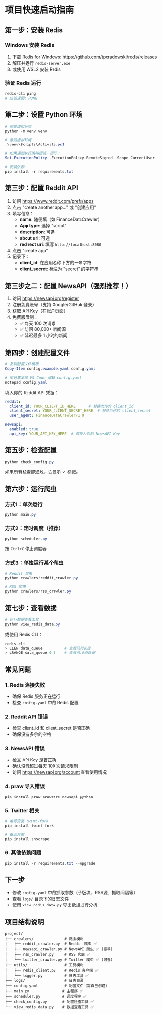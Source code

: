 # 项目快速启动指南

## 第一步：安装 Redis

### Windows 安装 Redis
1. 下载 Redis for Windows: https://github.com/tporadowski/redis/releases
2. 解压并运行 `redis-server.exe`
3. 或使用 WSL2 安装 Redis

### 验证 Redis 运行
```powershell
redis-cli ping
# 应该返回: PONG
```

## 第二步：设置 Python 环境

```powershell
# 创建虚拟环境
python -m venv venv

# 激活虚拟环境
.\venv\Scripts\Activate.ps1

# 如果遇到执行策略错误，运行：
Set-ExecutionPolicy -ExecutionPolicy RemoteSigned -Scope CurrentUser

# 安装依赖
pip install -r requirements.txt
```

## 第三步：配置 Reddit API

1. 访问 https://www.reddit.com/prefs/apps
2. 点击 "create another app..." 或 "创建应用"
3. 填写信息：
   - **name**: 随便填（如 FinanceDataCrawler）
   - **App type**: 选择 "script"
   - **description**: 可选
   - **about url**: 可选
   - **redirect uri**: 填写 `http://localhost:8080`
4. 点击 "create app"
5. 记录下：
   - **client_id**: 在应用名称下方的一串字符
   - **client_secret**: 标注为 "secret" 的字符串

## 第三步之二：配置 NewsAPI（强烈推荐！）

1. 访问 https://newsapi.org/register
2. 注册免费账号（支持 Google/GitHub 登录）
3. 获取 API Key（在账户页面）
4. 免费版限制：
   - ✅ 每天 100 次请求
   - ✅ 访问 80,000+ 新闻源
   - ✅ 延迟最多 1 小时的新闻

## 第四步：创建配置文件

```powershell
# 复制配置文件模板
Copy-Item config.example.yaml config.yaml

# 用记事本或 VS Code 编辑 config.yaml
notepad config.yaml
```

填入你的 Reddit API 凭据：
```yaml
reddit:
  client_id: YOUR_CLIENT_ID_HERE      # 替换为你的 client_id
  client_secret: YOUR_CLIENT_SECRET_HERE  # 替换为你的 client_secret
  user_agent: FinanceDataCrawler/1.0

newsapi:
  enabled: true
  api_key: YOUR_API_KEY_HERE  # 替换为你的 NewsAPI Key
```

## 第五步：检查配置

```powershell
python check_config.py
```

如果所有检查都通过，会显示 ✓ 标记。

## 第六步：运行爬虫

### 方式1：单次运行
```powershell
python main.py
```

### 方式2：定时调度（推荐）
```powershell
python scheduler.py
```
按 `Ctrl+C` 停止调度器

### 方式3：单独运行某个爬虫
```powershell
# Reddit 爬虫
python crawlers/reddit_crawler.py

# RSS 爬虫
python crawlers/rss_crawler.py
```

## 第七步：查看数据

```powershell
# 运行数据查看工具
python view_redis_data.py
```

或使用 Redis CLI：
```powershell
redis-cli
> LLEN data_queue          # 查看队列长度
> LRANGE data_queue 0 9    # 查看前10条数据
```

## 常见问题

### 1. Redis 连接失败
- 确保 Redis 服务正在运行
- 检查 `config.yaml` 中的 Redis 配置

### 2. Reddit API 错误
- 检查 client_id 和 client_secret 是否正确
- 确保没有多余的空格

### 3. NewsAPI 错误
- 检查 API Key 是否正确
- 确认没有超过每天 100 次请求限制
- 访问 https://newsapi.org/account 查看使用情况

### 4. praw 导入错误
```powershell
pip install praw prawcore newsapi-python
```

### 5. Twitter 相关
```powershell
# 推荐安装 twint-fork
pip install twint-fork

# 备选方案
pip install snscrape
```

### 6. 其他依赖问题
```powershell
pip install -r requirements.txt --upgrade
```

## 下一步

- 修改 `config.yaml` 中的抓取参数（子版块、RSS源、抓取间隔等）
- 查看 `logs/` 目录下的日志文件
- 使用 `view_redis_data.py` 导出数据进行分析

## 项目结构说明

```
project/
├── crawlers/              # 爬虫模块
│   ├── reddit_crawler.py  # Reddit 爬虫 ✅
│   ├── newsapi_crawler.py # NewsAPI 爬虫 ✅ (推荐)
│   ├── rss_crawler.py     # RSS 爬虫 ✅
│   └── twitter_crawler.py # Twitter 爬虫 ✅ (可选)
├── utils/                 # 工具模块
│   ├── redis_client.py    # Redis 客户端 ✅
│   └── logger.py          # 日志工具 ✅
├── logs/                  # 日志目录
├── config.yaml            # 配置文件（需自己创建）
├── main.py               # 主程序 ✅
├── scheduler.py          # 调度程序 ✅
├── check_config.py       # 配置检查工具 ✅
└── view_redis_data.py    # 数据查看工具 ✅
```
